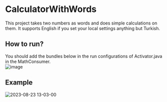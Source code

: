 # CalculatorWithWords
This project takes two numbers as words and does simple calculations on them.
It supports English if you set your local settings anything but Turkish.
## How to run?
You should add the bundles below in the run configurations of Activator.java in the MathConsumer.
 <br>![image](https://github.com/egekkege/CalculatorWithWords/assets/29844651/91d18b5b-08d5-4baa-ae68-631605b711d6) <br>
## Example 
![2023-08-23 13-03-00](https://github.com/egekkege/CalculatorWithWords/assets/29844651/1b62665c-79f0-425d-9ad0-d1976d426403)
